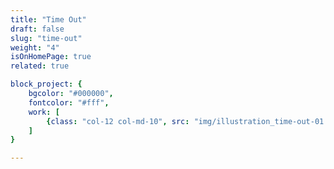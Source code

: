 ```yaml
---
title: "Time Out"
draft: false
slug: "time-out"
weight: "4"
isOnHomePage: true
related: true

block_project: {
	bgcolor: "#000000",
	fontcolor: "#fff",
	work: [ 
		{class: "col-12 col-md-10", src: "img/illustration_time-out-01.png"}
	]
}

---
```


